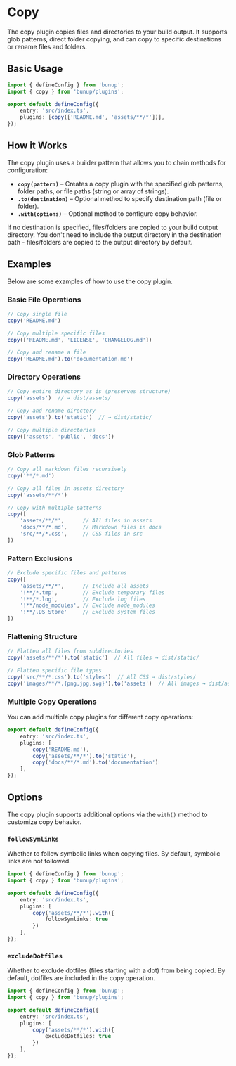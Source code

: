 # Copy

The copy plugin copies files and directories to your build output. It supports glob patterns, direct folder copying, and can copy to specific destinations or rename files and folders.

## Basic Usage

```ts [bunup.config.ts]
import { defineConfig } from 'bunup';
import { copy } from 'bunup/plugins';

export default defineConfig({
	entry: 'src/index.ts',
	plugins: [copy(['README.md', 'assets/**/*'])],
});
```

## How it Works

The copy plugin uses a builder pattern that allows you to chain methods for configuration:

- **`copy(pattern)`** – Creates a copy plugin with the specified glob patterns, folder paths, or file paths (string or array of strings).
- **`.to(destination)`** – Optional method to specify destination path (file or folder).
- **`.with(options)`** – Optional method to configure copy behavior.

If no destination is specified, files/folders are copied to your build output directory. You don't need to include the output directory in the destination path - files/folders are copied to the output directory by default.

## Examples

Below are some examples of how to use the copy plugin.


### Basic File Operations

```ts
// Copy single file
copy('README.md')

// Copy multiple specific files
copy(['README.md', 'LICENSE', 'CHANGELOG.md'])

// Copy and rename a file
copy('README.md').to('documentation.md')
```

### Directory Operations

```ts
// Copy entire directory as is (preserves structure)
copy('assets')  // → dist/assets/

// Copy and rename directory
copy('assets').to('static')  // → dist/static/

// Copy multiple directories
copy(['assets', 'public', 'docs'])
```

### Glob Patterns

```ts
// Copy all markdown files recursively
copy('**/*.md')

// Copy all files in assets directory
copy('assets/**/*')

// Copy with multiple patterns
copy([
	'assets/**/*',      // All files in assets
	'docs/**/*.md',     // Markdown files in docs
	'src/**/*.css',     // CSS files in src
])
```

### Pattern Exclusions

```ts
// Exclude specific files and patterns
copy([
	'assets/**/*',      // Include all assets
	'!**/*.tmp',        // Exclude temporary files
	'!**/*.log',        // Exclude log files
	'!**/node_modules', // Exclude node_modules
	'!**/.DS_Store'     // Exclude system files
])
```

### Flattening Structure

```ts
// Flatten all files from subdirectories
copy('assets/**/*').to('static')  // All files → dist/static/

// Flatten specific file types
copy('src/**/*.css').to('styles')  // All CSS → dist/styles/
copy('images/**/*.{png,jpg,svg}').to('assets')  // All images → dist/assets/
```

### Multiple Copy Operations

You can add multiple copy plugins for different copy operations:

```ts
export default defineConfig({
	entry: 'src/index.ts',
	plugins: [
		copy('README.md'),
		copy('assets/**/*').to('static'),
		copy('docs/**/*.md').to('documentation')
	],
});
```

## Options

The copy plugin supports additional options via the `with()` method to customize copy behavior.

### `followSymlinks`

Whether to follow symbolic links when copying files. By default, symbolic links are not followed.

```ts [bunup.config.ts]
import { defineConfig } from 'bunup';
import { copy } from 'bunup/plugins';

export default defineConfig({
	entry: 'src/index.ts',
	plugins: [
		copy('assets/**/*').with({
			followSymlinks: true
		})
	],
});
```

### `excludeDotfiles`

Whether to exclude dotfiles (files starting with a dot) from being copied. By default, dotfiles are included in the copy operation.

```ts [bunup.config.ts]
import { defineConfig } from 'bunup';
import { copy } from 'bunup/plugins';

export default defineConfig({
	entry: 'src/index.ts',
	plugins: [
		copy('assets/**/*').with({
			excludeDotfiles: true
		})
	],
});
```
